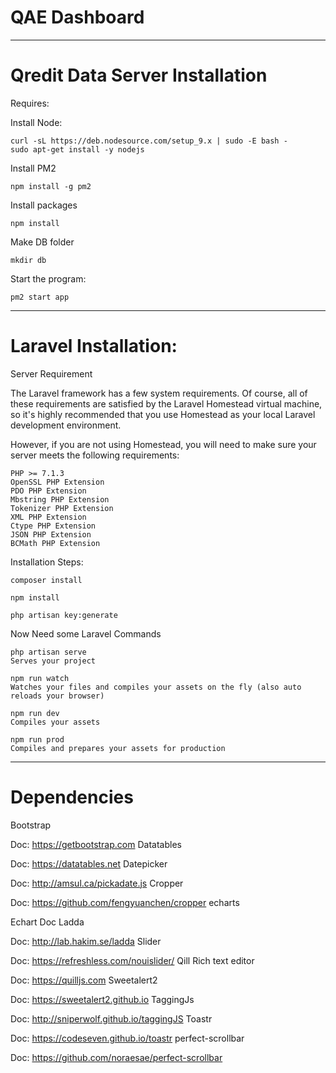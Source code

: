 # QAE Dashboard

---

# Qredit Data Server Installation

Requires:

Install Node:

```
curl -sL https://deb.nodesource.com/setup_9.x | sudo -E bash -
sudo apt-get install -y nodejs
```

Install PM2

```
npm install -g pm2
```

Install packages

```
npm install
```

Make DB folder

```
mkdir db
```

Start the program:

```
pm2 start app
```

---

# Laravel Installation:

Server Requirement

The Laravel framework has a few system requirements. Of course, all of these requirements are satisfied by the Laravel Homestead virtual machine, so it's highly recommended that you use Homestead as your local Laravel development environment.

However, if you are not using Homestead, you will need to make sure your server meets the following requirements:

    PHP >= 7.1.3
    OpenSSL PHP Extension
    PDO PHP Extension
    Mbstring PHP Extension
    Tokenizer PHP Extension
    XML PHP Extension
    Ctype PHP Extension
    JSON PHP Extension
    BCMath PHP Extension

Installation Steps:

    composer install

    npm install

    php artisan key:generate

Now Need some Laravel Commands

    php artisan serve
    Serves your project

    npm run watch
    Watches your files and compiles your assets on the fly (also auto reloads your browser)

    npm run dev
    Compiles your assets

    npm run prod
    Compiles and prepares your assets for production

---

# Dependencies

Bootstrap

Doc: https://getbootstrap.com
Datatables

Doc: https://datatables.net
Datepicker

Doc: http://amsul.ca/pickadate.js
Cropper

Doc: https://github.com/fengyuanchen/cropper
echarts

Echart Doc
Ladda

Doc: http://lab.hakim.se/ladda
Slider

Doc: https://refreshless.com/nouislider/
Qill Rich text editor

Doc: https://quilljs.com
Sweetalert2

Doc: https://sweetalert2.github.io
TaggingJs

Doc: http://sniperwolf.github.io/taggingJS
Toastr

Doc: https://codeseven.github.io/toastr
perfect-scrollbar

Doc: https://github.com/noraesae/perfect-scrollbar
